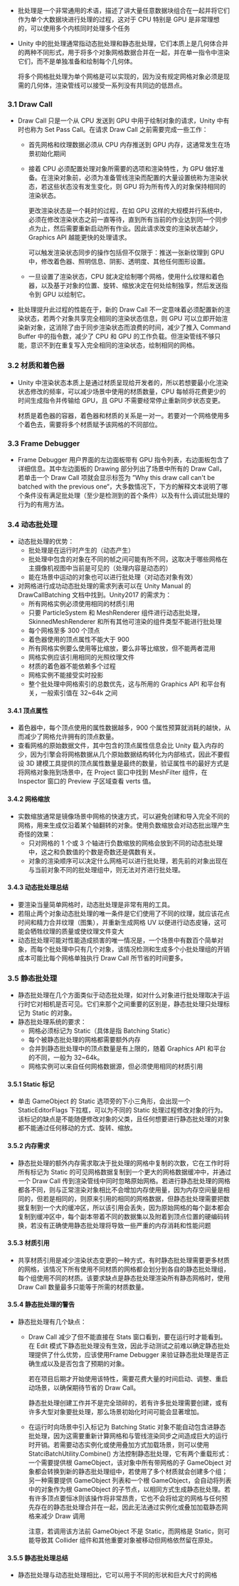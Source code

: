 - 批处理是一个非常通用的术语，描述了讲大量任意数据块组合在一起并将它们作为单个大数据块进行处理的过程，这对于 CPU 特别是 GPU 是非常理想的，可以使用多个内核同时处理多个任务

- Unity 中的批处理通常指动态批处理和静态批处理，它们本质上是几何体合并的两种不同形式，用于将多个对象网格数据合并在一起，并在单一指令中渲染它们，而不是单独准备和绘制每个几何体。

  将多个网格批处理为单个网格是可以实现的，因为没有规定网格对象必须是现需的几何体，渲染管线可以接受一系列没有共同边的低昂点。

### 3.1 Draw Call

- Draw Call 只是一个从 CPU 发送到 GPU 中用于绘制对象的请求，Unity 中有时也称为 Set Pass Call。在请求 Draw Call 之前需要完成一些工作：

  - 首先网格和纹理数据必须从 CPU 内存推送到 GPU 内存，这通常发生在场景初始化期间

  - 接着 CPU 必须配置处理对象所需要的选项和渲染特性，为 GPU 做好准备。在渲染对象前，必须为准备管线渲染而配置的大量设置统称为渲染状态，若这些状态没有发生变化，则 GPU 将为所有传入的对象保持相同的渲染状态。

    更改渲染状态是一个耗时的过程，在如 GPU 这样的大规模并行系统中，必须在修改渲染状态之前一直等待，直到所有当前的作业达到同一个同步点为止，然后需要重新启动所有作业。因此请求改变的渲染状态越少，Graphics API 越能更快的处理请求。

    可以触发渲染状态同步的操作包括但不仅限于：推送一张新纹理到 GPU 中，修改着色器、照明信息、阴影、透明度、其他任何图形设置。

  - 一旦设置了渲染状态，CPU 就决定绘制哪个网格，使用什么纹理和着色器，以及基于对象的位置、旋转、缩放决定在何处绘制独享，然后发送指令到 GPU 以绘制它。

- 批处理提升此过程的性能在于，新的 Draw Call 不一定意味着必须配置新的渲染状态，若两个对象共享完全相同的渲染状态信息，则 GPU 可以立即开始渲染新对象，这消除了由于同步渲染状态而浪费的时间，减少了推入 Command Buffer 中的指令数，减少了 CPU 和 GPU 的工作负载。但渲染管线不够只能，意识不到在重复写入完全相同的渲染状态，绘制相同的网格。

### 3.2 材质和着色器

- Unity 中渲染状态本质上是通过材质呈现给开发者的，所以若想要最小化渲染状态修改的频率，可以减少场景中使用的材质数量，CPU 每帧将花费更少的时间生成指令并传输给 GPU，且 GPU 不需要经常停止重新同步状态变更。

  材质是着色器的容器，着色器和材质的关系是一对一。若要对一个网格使用多个着色去，需要将多个材质赋予该网格的不同部位。

### 3.3 Frame Debugger

- Frame Debugger 用户界面的左边面板带有 GPU 指令列表，右边面板包含了详细信息。其中左边面板的 Drawing 部分列出了场景中所有的 Draw Call，若单击一个 Draw Call 项就会显示标签为 ”Why this draw call can't be batched with the previous one“，大多数情况下，下方的解释文本说明了哪个条件没有满足批处理（至少是检测到的首个条件）以及有什么调试批处理的行为的有用方法。

### 3.4 动态批处理

- 动态批处理的优势：
  - 批处理是在运行时产生的（动态产生）
  - 批处理中包含的对象在不同的帧之间可能有所不同，这取决于哪些网格在主摄像机视图中当前是可见的（处理内容是动态的）
  - 能在场景中运动的对象也可以进行批处理（对动态对象有效）
- 对网格进行成功动态批处理的需求列表可以在 Unity Manual 的 DrawCallBatching 文档中找到。Unity2017 的需求为：
  - 所有网格实例必须使用相同的材质引用
  - 只要 ParticleSystem 和 MeshRenderer 组件进行动态批处理，SkinnedMeshRenderer 和所有其他可渲染的组件类型不能进行批处理
  - 每个网格至多 300 个顶点
  - 着色器使用的顶点属性不能大于 900
  - 所有网格实例要么使用等比缩放，要么非等比缩放，但不能两者混用
  - 网格实例应该引用相同的光照纹理文件
  - 材质的着色器不能依赖多个过程
  - 网格实例不能接受实时投影
  - 整个批处理中网格索引的总数优先，这与所用的 Graphics API 和平台有关，一般索引值在 32~64k 之间

#### 3.4.1 顶点属性

- 着色器中，每个顶点使用的属性数据越多，900 个属性预算就消耗的越快，从而减少了网格允许拥有的顶点数量。
- 查看网格的原始数据文件，其中包含的顶点属性信息会比 Unity 载入内存的少，因为引擎会将网格数据从几个原始数据结构转化为内部格式，因此不要假设 3D 建模工具提供的顶点属性数量是最终的数量，验证属性书的最好方式是将网格对象拖到场景中，在 Project 窗口中找到 MeshFilter 组件，在 Inspector 窗口的 Preview 子区域查看 verts 值。

#### 3.4.2 网格缩放

- 实数缩放通常是镜像场景中网格的快速方式，可以避免创建和导入完全不同的网格，用来生成仅沿着某个轴翻转的对象。使用负数缩放会对动态批出理产生奇怪的效果：
  - 只对网格的 1 个或 3 个轴进行负数缩放的网格会放到不同的动态批处理中，这之和负数值的个数是奇数还是偶数有关。
  - 对象的渲染顺序可以决定什么网格可以进行批处理，若先前的对象出现在与当前对象不同的批处理组中，则无法对齐进行批处理。

#### 3.4.3 动态批处理总结

- 要渲染当量简单网格时，动态批处理是非常有用的工具。
- 若阻止两个对象动态批处理的唯一条件是它们使用了不同的纹理，就应该花点时间和精力合并纹理（图集），并重新生成网格 UV 以便进行动态皮锤，这可能会牺牲纹理的质量或使纹理文件变大
- 动态批处理可能对性能造成损害的唯一情况是，一个场景中有数百个简单对象，而每个批处理中只有几个对象，该情况检测和生成多个小批处理组的开销成本可能比每个网格单独执行 Draw Call 所节省的时间要多。

### 3.5 静态批处理

- 静态批处理在几个方面类似于动态批处理，如对什么对象进行批处理取决于运行时它对相机是否可见。它们来那个之间重要的区别是，静态批处理只处理标记为 Static 的对象。
- 静态批处理系统的要求：
  - 网格必须标记为 Static（具体是指 Batching Static）
  - 每个被静态批处理的网格都需要额外内存
  - 合并到静态批处理中的顶点数量是有上限的，随着 Graphics API 和平台的不同，一般为 32~64k。
  - 网格实例可以来自任何网格数据源，但必须使用相同的材质引用

#### 3.5.1 Static 标记

- 单击 GameObject 的 Static 选项旁的下小三角形，会出现一个StaticEditorFlags 下拉框，可以为不同的 Static 处理过程修改对象的行为。该标记的缺点是不能随便修改对象的父类，且任何想要进行静态批处理的对象都不能通过任何移动的方式、旋转、缩放。

#### 3.5.2 内存需求

- 静态批处理的额外内存需求取决于批处理的网格中复制的次数，它在工作时将所有标记为 Static 的可见网格数据复制到一个更大的网格数据缓冲中，并通过一个 Draw Call 传到渲染管线中同时忽略原始网格。若进行静态批处理的网格都各不同，则与正常渲染对象相比不会增加内存使用量，因为内存空间量是相同的，但若是相同的，则原来引用的相同的网格数据，但静态批处理需要把数据复制到一个大的缓冲区，所以该引用会丢失，因为原始网格的每个副本都会复制到缓冲区中，每个副本带着不同的数据集以及附着到顶点位置的硬编码转换，若没有正确使用静态批处理将导致一些严重的内存消耗和性能问题

#### 3.5.3 材质引用

- 共享材质引用是减少渲染状态变更的一种方式，有时静态批处理需要更多材质的网格，该情况下所有使用不同材质的网格都会划分到各自的静态批处理组，每个组使用不同的材质。该要求缺点是静态批处理渲染所有静态网格时，使用 Draw Call 数量最多只能等于所需的材质数量。

#### 3.5.4 静态批处理的警告

- 静态批处理有几个缺点：

  - Draw Call 减少了但不能直接在 Stats 窗口看到，要在运行时才能看到。在 Edit 模式下静态批处理没有生效，因此手动测试之前难以确定静态批处理提供了什么优势，应该使用Frame Debugger 来验证静态批处理是否正确生成以及是否包含了预期的对象。

    若在项目后期才开始使用该特性，需要花费大量的时间启动、调整、重启动场景，以确保期待节省的 Draw Call。

    静态批处理创建工作并不是完全琐碎的，若有许多批处理需要创建，或有许多大型对象要批处理，那么场景初始化时间可能会显著增加。

  - 在运行时向场景中引入标记为 Batching Static 对象不能自动包含进静态批处理，因为这需要重新计算网格和与管线渲染同步之间造成巨大的运行时开销。若需要动态实例化或使用叠加方式加载场景，则可以使用 StatciBatchUtility.Combine() 方法控制静态批处理，它有两个重载形式：一个需要提供根 GameObject，该对象中所有带网格的子 GameObject 对象都会转换到新的静态批处理组中，若使用了多个材质就会创建多个组；另一种需要提供 GameObject 列表和一个根 GameObject，会自动将列表中的对象作为根 GameObject 的子节点，以相同方式生成静态批处理。若有许多顶点要恒冰则该操作将非常昂贵，它也不会将给定的网格与任何预先存在的静态批处理合并在一起，因此无法通过实例化或叠加加载静态网格来减少 Draw 调用

    注意，若调用该方法前 GameObject 不是 Static，而网格是 Static，则可能导致其 Collider 组件和其他重要对象被移动但网格依然留在原处。

#### 3.5.5 静态批处理总结

- 静态批处理与动态批处理相比，它可以用于不同的形状和巨大尺寸的网格

